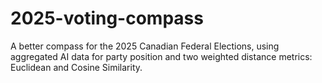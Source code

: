 # 2025-voting-compass
A better compass for the 2025 Canadian Federal Elections, using aggregated AI data for party position and two weighted distance metrics: Euclidean and Cosine Similarity.

